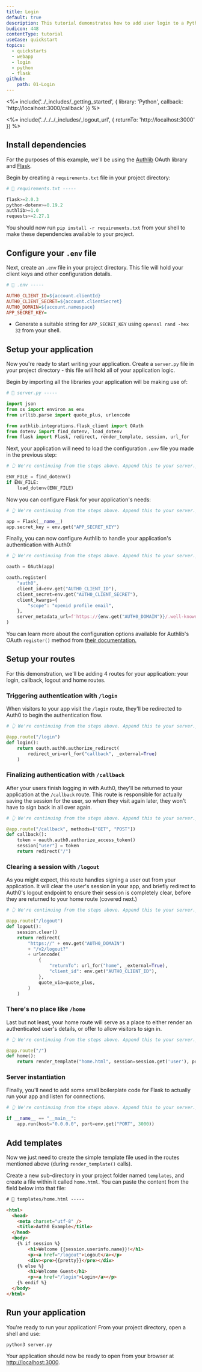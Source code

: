 ```yaml
---
title: Login
default: true
description: This tutorial demonstrates how to add user login to a Python web Application built with the Flask framework and Authlib OAuth library.
budicon: 448
contentType: tutorial
useCase: quickstart
topics:
  - quickstarts
  - webapp
  - login
  - python
  - flask
github:
    path: 01-Login
---
```

<%= include('../_includes/_getting_started', { library: 'Python', callback: 'http://localhost:3000/callback' }) %>

<%= include('../../../_includes/_logout_url', { returnTo: 'http://localhost:3000' }) %>

## Install dependencies

For the purposes of this example, we'll be using the [Authlib](https://authlib.org/) OAuth library and [Flask](https://flask.palletsprojects.com/en/2.0.x/).

Begin by creating a `requirements.txt` file in your project directory:

```python
# 📁 requirements.txt -----

flask>=2.0.3
python-dotenv>=0.19.2
authlib>=1.0
requests>=2.27.1
```

You should now run `pip install -r requirements.txt` from your shell to make these dependencies available to your project.

## Configure your `.env` file

Next, create an `.env` file in your project directory. This file will hold your client keys and other configuration details.

```ini
# 📁 .env -----

AUTH0_CLIENT_ID=${account.clientId}
AUTH0_CLIENT_SECRET=${account.clientSecret}
AUTH0_DOMAIN=${account.namespace}
APP_SECRET_KEY=

```

- Generate a suitable string for `APP_SECRET_KEY` using `openssl rand -hex 32` from your shell.

## Setup your application

Now you're ready to start writing your application. Create a `server.py` file in your project directory - this file will hold all of your application logic.

Begin by importing all the libraries your application will be making use of:

```python
# 📁 server.py -----

import json
from os import environ as env
from urllib.parse import quote_plus, urlencode

from authlib.integrations.flask_client import OAuth
from dotenv import find_dotenv, load_dotenv
from flask import Flask, redirect, render_template, session, url_for
```

Next, your application will need to load the configuration `.env` file you made in the previous step:

```python
# 👆 We're continuing from the steps above. Append this to your server.py file.

ENV_FILE = find_dotenv()
if ENV_FILE:
    load_dotenv(ENV_FILE)
```

Now you can configure Flask for your application's needs:

```python
# 👆 We're continuing from the steps above. Append this to your server.py file.

app = Flask(__name__)
app.secret_key = env.get("APP_SECRET_KEY")
```

Finally, you can now configure Authlib to handle your application's authentication with Auth0:

```python
# 👆 We're continuing from the steps above. Append this to your server.py file.

oauth = OAuth(app)

oauth.register(
    "auth0",
    client_id=env.get("AUTH0_CLIENT_ID"),
    client_secret=env.get("AUTH0_CLIENT_SECRET"),
    client_kwargs={
        "scope": "openid profile email",
    },
    server_metadata_url=f'https://{env.get("AUTH0_DOMAIN")}/.well-known/openid-configuration'
)
```

You can learn more about the configuration options available for Authlib's OAuth `register()` method from [their documentation.](https://docs.authlib.org/en/latest/client/frameworks.html#using-oauth-2-0-to-log-in)

## Setup your routes

For this demonstration, we'll be adding 4 routes for your application: your login, callback, logout and home routes.

### Triggering authentication with `/login`
When visitors to your app visit the `/login` route, they'll be redirected to Auth0 to begin the authentication flow.

```python
# 👆 We're continuing from the steps above. Append this to your server.py file.

@app.route("/login")
def login():
    return oauth.auth0.authorize_redirect(
        redirect_uri=url_for("callback", _external=True)
    )
```

### Finalizing authentication with `/callback`
After your users finish logging in with Auth0, they'll be returned to your application at the `/callback` route. This route is responsible for actually saving the session for the user, so when they visit again later, they won't have to sign back in all over again.

```python
# 👆 We're continuing from the steps above. Append this to your server.py file.

@app.route("/callback", methods=["GET", "POST"])
def callback():
    token = oauth.auth0.authorize_access_token()
    session["user"] = token
    return redirect("/")
```

### Clearing a session with `/logout`
As you might expect, this route handles signing a user out from your application. It will clear the user's session in your app, and briefly redirect to Auth0's logout endpoint to ensure their session is completely clear, before they are returned to your home route (covered next.)

```python
# 👆 We're continuing from the steps above. Append this to your server.py file.

@app.route("/logout")
def logout():
    session.clear()
    return redirect(
        "https://" + env.get("AUTH0_DOMAIN")
        + "/v2/logout?"
        + urlencode(
            {
                "returnTo": url_for("home", _external=True),
                "client_id": env.get("AUTH0_CLIENT_ID"),
            },
            quote_via=quote_plus,
        )
    )
```

### There's no place like `/home`
Last but not least, your home route will serve as a place to either render an authenticated user's details, or offer to allow visitors to sign in.

```python
# 👆 We're continuing from the steps above. Append this to your server.py file.

@app.route("/")
def home():
    return render_template("home.html", session=session.get('user'), pretty=json.dumps(session.get('user'), indent=4))
```

### Server instantiation
Finally, you'll need to add some small boilerplate code for Flask to actually run your app and listen for connections.

```python
# 👆 We're continuing from the steps above. Append this to your server.py file.

if __name__ == "__main__":
    app.run(host="0.0.0.0", port=env.get("PORT", 3000))
```

## Add templates

Now we just need to create the simple template file used in the routes mentioned above (during `render_template()` calls).

Create a new sub-directory in your project folder named `templates`, and create a file within it called `home.html`. You can paste the content from the field below into that file:

```html
# 📁 templates/home.html -----

<html>
  <head>
    <meta charset="utf-8" />
    <title>Auth0 Example</title>
  </head>
  <body>
    {% if session %}
        <h1>Welcome {{session.userinfo.name}}!</h1>
        <p><a href="/logout">Logout</a></p>
        <div><pre>{{pretty}}</pre></div>
    {% else %}
        <h1>Welcome Guest</h1>
        <p><a href="/login">Login</a></p>
    {% endif %}
  </body>
</html>
```

## Run your application

You're ready to run your application! From your project directory, open a shell and use:

```sh
python3 server.py
```

Your application should now be ready to open from your browser at [http://localhost:3000](http://localhost:3000).
